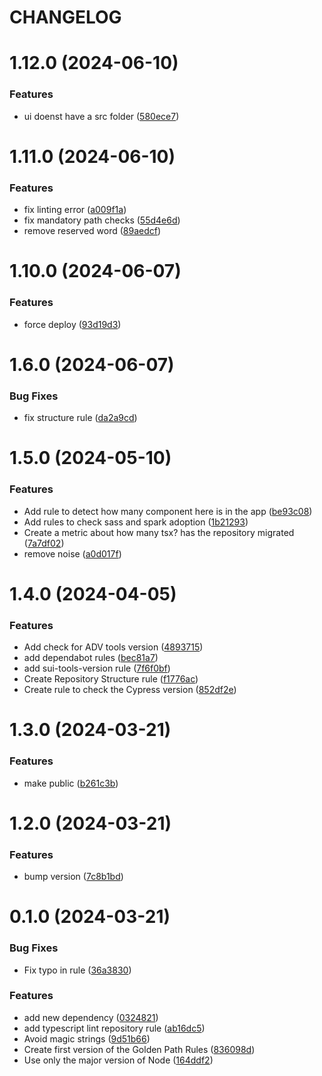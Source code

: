 # CHANGELOG

# 1.12.0 (2024-06-10)


### Features

* ui doenst have a src folder ([580ece7](https://github.com/SUI-Components/sui/commit/580ece7ecb45aff9fb8b3686765e39ec88992b8a))



# 1.11.0 (2024-06-10)


### Features

* fix linting error ([a009f1a](https://github.com/SUI-Components/sui/commit/a009f1a85ed3b14ef9f4cb58b333bc161a551dc8))
* fix mandatory path checks ([55d4e6d](https://github.com/SUI-Components/sui/commit/55d4e6dfc3db9f8815adecfbe4aa75fd748b6200))
* remove reserved word ([89aedcf](https://github.com/SUI-Components/sui/commit/89aedcf8c7fd958130353adfe98ffc116d19e136))



# 1.10.0 (2024-06-07)


### Features

* force deploy ([93d19d3](https://github.com/SUI-Components/sui/commit/93d19d3753c6fc4348fbc30903aad783328fd2f4))



# 1.6.0 (2024-06-07)


### Bug Fixes

* fix structure rule ([da2a9cd](https://github.com/SUI-Components/sui/commit/da2a9cdd8a2b2eee534c99dd33f53c801ae4f70e))



# 1.5.0 (2024-05-10)


### Features

* Add rule to detect how many component here is in the app ([be93c08](https://github.com/SUI-Components/sui/commit/be93c08efee5fb45a56209fbc0d8b2bfbf7667af))
* Add rules to check sass and spark adoption ([1b21293](https://github.com/SUI-Components/sui/commit/1b212939a290d9453d7548d25ca007fec4b25327))
* Create a metric about how many tsx? has the repository migrated ([7a7df02](https://github.com/SUI-Components/sui/commit/7a7df02d5bece3d03cdcfc83e8e478560056e79b))
* remove noise ([a0d017f](https://github.com/SUI-Components/sui/commit/a0d017fe4d11b27a2de8e15a2a5d11af151f3556))



# 1.4.0 (2024-04-05)


### Features

* Add check for ADV tools version ([4893715](https://github.com/SUI-Components/sui/commit/48937153d2a043df94d362eb49b06bfa2bcd3448))
* add dependabot rules ([bec81a7](https://github.com/SUI-Components/sui/commit/bec81a76ee1438c521687c84ec1ed75ba0c5d807))
* add sui-tools-version rule ([7f6f0bf](https://github.com/SUI-Components/sui/commit/7f6f0bf0a7d8ce70e0b936fd1afe524f15ba84a6))
* Create Repository Structure rule ([f1776ac](https://github.com/SUI-Components/sui/commit/f1776ac105a423d3dc774ffcd869b3bae41d8fbb))
* Create rule to check the Cypress version ([852df2e](https://github.com/SUI-Components/sui/commit/852df2e4c83039a1acae7a39433f1f8b90afa206))



# 1.3.0 (2024-03-21)


### Features

* make public ([b261c3b](https://github.com/SUI-Components/sui/commit/b261c3bb2f24601924757cc594a23bea5cee074a))



# 1.2.0 (2024-03-21)


### Features

* bump version ([7c8b1bd](https://github.com/SUI-Components/sui/commit/7c8b1bd740eb99e3ef1530ca17e7ea77e3749063))



# 0.1.0 (2024-03-21)


### Bug Fixes

* Fix typo in rule ([36a3830](https://github.com/SUI-Components/sui/commit/36a3830f0d0056d0dbc01dbd526ce8261fdb723d))


### Features

* add new dependency ([0324821](https://github.com/SUI-Components/sui/commit/0324821fc9dc0d57dbdc78db86d587439650f85e))
* add typescript lint repository rule ([ab16dc5](https://github.com/SUI-Components/sui/commit/ab16dc574dd55c05ba032fd6db2b2b327cb00767))
* Avoid magic strings ([9d51b66](https://github.com/SUI-Components/sui/commit/9d51b66cf99ecbfefa8861920a3ec23a0446cb22))
* Create first version of the Golden Path Rules ([836098d](https://github.com/SUI-Components/sui/commit/836098d30de4fe2f5420530bd10902d2d2d278cb))
* Use only the major version of Node ([164ddf2](https://github.com/SUI-Components/sui/commit/164ddf24f3bf05010c8f125f2e97f25031667a6f))